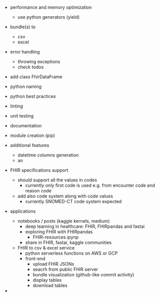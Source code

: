 
* performance and memory optimization
    * use python generators (yield)
* bundle(s) to
    * csv
    * excel
* error handling
    * throwing exceptions
    * check todos
* add class FhirDataFrame
* python naming
* python best practices
* linting
* unit testing
* documentation
* module creation (pip)

* additional features
    * datetime columns generation
    * an

* FHIR specifications support
    * should support all the values in codes
        * currently only first code is used e.g. from encounter code and reason code
    * add also code system along with code values
        * currently SNOMED-CT code system expected

* applications
    * notebooks / posts (kaggle kernels, medium)
        * deep learning in healthcare: FHIR, FHIRpandas and fastai
        * exploring FHIR with FHIRpandas
            * FHIR-resources.ipynp
        * share in FHIR, fastai, kaggle communities
    * FHIR to csv & excel service
        * python serverless functions on AWS or GCP
        * front-end
            * upload FHIR JSONs
            - seacrh from public FHIR server  
            * bundle visualization (github-like commit activity)
            * display tables
            * download tables
* 
